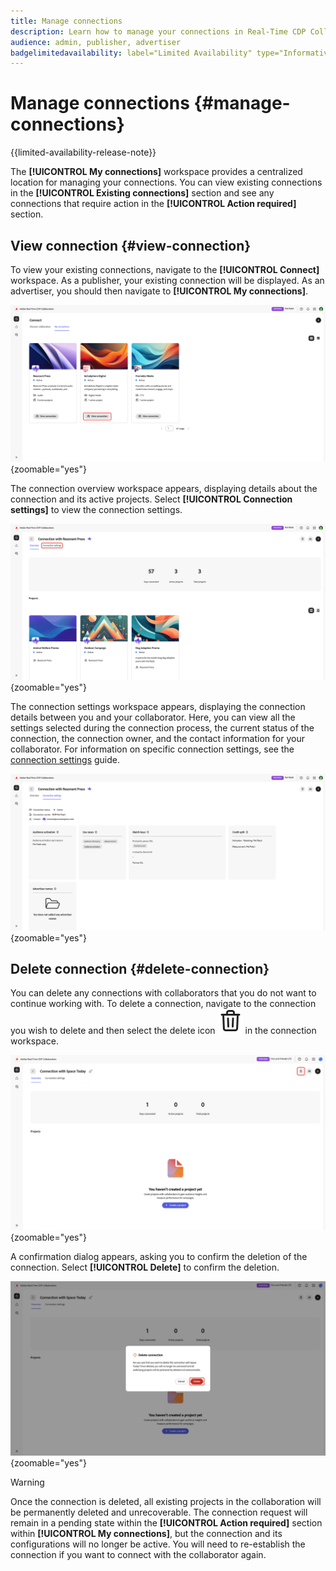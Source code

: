 ```yaml
---
title: Manage connections
description: Learn how to manage your connections in Real-Time CDP Collaboration.
audience: admin, publisher, advertiser
badgelimitedavailability: label="Limited Availability" type="Informative" url="https://helpx.adobe.com/legal/product-descriptions/real-time-customer-data-platform-collaboration.html newtab=true"
---
```

# Manage connections {#manage-connections}

{{limited-availability-release-note}}

The **[!UICONTROL My connections]** workspace provides a centralized location for managing your connections. You can view existing connections in the **[!UICONTROL Existing connections]** section and see any connections that require action in the **[!UICONTROL Action required]** section.

## View connection {#view-connection}

To view your existing connections, navigate to the **[!UICONTROL Connect]** workspace. As a publisher, your existing connection will be displayed. As an advertiser, you should then navigate to **[!UICONTROL My connections]**.

![The View connection option highlighted for a connection in the My connections workspace.](/help/assets/connect/manage-connections/view-connection.png){zoomable="yes"}

The connection overview workspace appears, displaying details about the connection and its active projects. Select **[!UICONTROL Connection settings]** to view the connection settings.

![The Connection settings option highlighted in the connection overview workspace.](/help/assets/connect/manage-connections/connection-overview.png){zoomable="yes"}

The connection settings workspace appears, displaying the connection details between you and your collaborator. Here, you can view all the settings selected during the connection process, the current status of the connection, the connection owner, and the contact information for your collaborator. For information on specific connection settings, see the [connection settings](/help/guide/connect/establishing-connections.md#connection-settings) guide.

![The connection settings workspace displaying connection details.](/help/assets/connect/manage-connections/connection-settings.png){zoomable="yes"}

## Delete connection {#delete-connection}

You can delete any connections with collaborators that you do not want to continue working with. To delete a connection, navigate to the connection you wish to delete and then select the delete icon ![delete icon](/help/assets/common/delete.svg) in the connection workspace.

![The delete icon highlighted in the connection workspace.](/help/assets/connect/establish-connection/delete-option.png){zoomable="yes"}

A confirmation dialog appears, asking you to confirm the deletion of the connection. Select **[!UICONTROL Delete]** to confirm the deletion.

![The confirmation dialog to delete a connection.](/help/assets/connect/establish-connection/delete-confirmation-dialog.png){zoomable="yes"}

>[!WARNING]
>
>Once the connection is deleted, all existing projects in the collaboration will be permanently deleted and unrecoverable. The connection request will remain in a pending state within the **[!UICONTROL Action required]** section within **[!UICONTROL My connections]**, but the connection and its configurations will no longer be active. You will need to re-establish the connection if you want to connect with the collaborator again.
